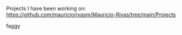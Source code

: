 Projects I have been working on: https://github.com/mauriciorivasm/Mauricio-Rivas/tree/main/Projects

faggy
